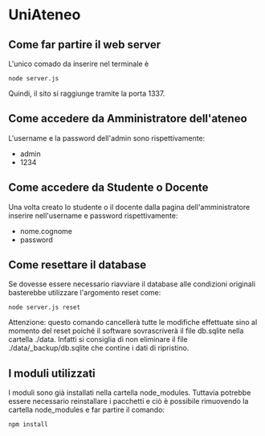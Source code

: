 # UniAteneo

## Come far partire il web server

L'unico comado da inserire nel terminale è 

`node server.js`

Quindi, il sito si raggiunge tramite la porta 1337.

## Come accedere da Amministratore dell'ateneo
L'username e la password dell'admin sono rispettivamente: 
* admin 
* 1234

## Come accedere da Studente o Docente

Una volta creato lo studente o il docente dalla pagina dell'amministratore inserire nell'username e password rispettivamente:

* nome.cognome
* password

## Come resettare il database

Se dovesse essere necessario riavviare il database alle condizioni originali
basterebbe utilizzare l'argomento reset come:

`node server.js reset`

Attenzione: questo comando cancellerà tutte le modifiche effettuate sino al momento del reset poiché il software sovrascriverà il file db.sqlite nella cartella ./data. Infatti si consiglia di non eliminare il file ./data/_backup/db.sqlite che contine i dati di ripristino.

## I moduli utilizzati

I moduli sono già installati nella cartella node_modules. Tuttavia potrebbe essere necessario reinstallare i pacchetti e ciò è possibile rimuovendo la cartella node_modules e far partire il comando:

`npm install`


